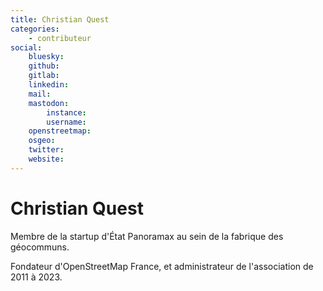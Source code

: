 ```yaml
---
title: Christian Quest
categories:
    - contributeur
social:
    bluesky:
    github:
    gitlab:
    linkedin:
    mail:
    mastodon:
        instance:
        username:
    openstreetmap:
    osgeo:
    twitter:
    website:
---
```


# Christian Quest

<!-- --8<-- [start:author-sign-block] -->

Membre de la startup d'État Panoramax au sein de la fabrique des géocommuns.

Fondateur d'OpenStreetMap France, et administrateur de l'association de 2011 à 2023.

<!-- --8<-- [end:author-sign-block] -->
